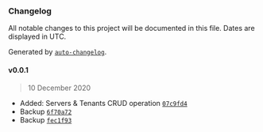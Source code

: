 ### Changelog

All notable changes to this project will be documented in this file. Dates are displayed in UTC.

Generated by [`auto-changelog`](https://github.com/CookPete/auto-changelog).

#### v0.0.1

> 10 December 2020

- Added: Servers & Tenants CRUD operation [`07c9fd4`](https://github.com/webreinvent/vaahcms-module-saas/commit/07c9fd446865f4af3c23252cbc2dae981e3c04a9)
- Backup [`6f70a72`](https://github.com/webreinvent/vaahcms-module-saas/commit/6f70a72baa8948f821ff5d8e54f1cace2244db21)
- Backup [`fec1f93`](https://github.com/webreinvent/vaahcms-module-saas/commit/fec1f93b1dcc14c7328744ee39283fa19ada95f1)
